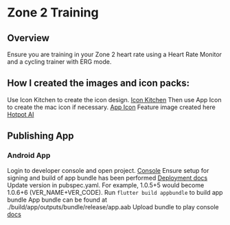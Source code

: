 # Zone 2 Training

## Overview

Ensure you are training in your Zone 2 heart rate using a Heart Rate Monitor and a cycling trainer with ERG mode.

## How I created the images and icon packs:
Use Icon Kitchen to create the icon design. [Icon Kitchen](https://icon.kitchen/i/H4sIAAAAAAAAAz1Qy27EIAz8F%2Feay7ZqpebaH6jUv∑VVVZWJD0DoxAtLuapV%2FX5N9cDBmGA8znOEPZeEC%2FRkI82E%2F8sTQe5TCHfjwITFhru26sG1A7HGRCh3EQWcDEhPKr4sHhnWbUNFs%2BJPflhFd2J%2BSiULISJHnNuyQAj%2Boz7v3N%2F9isL9Th9u7DfpEojiH5qFqgn732kGOYTQ7rXVaq07XXthvqDlx4WvEq1bMg7BJ1RaOHunMFx%2Frko1jyvcWSo0pGX81kUlpkfY734AzZY3Ugmux%2Bs%2FO6oSDnX7WCyv99axIAQAA)
Then use App Icon to create the mac icon if necessary. [App Icon](https://www.appicon.co/)
Feature image created here [Hotpot AI](https://hotpot.ai)

## Publishing App

### Android App
Login to developer console and open project. [Console](https://play.google.com/console)
Ensure setup for signing and build of app bundle has been performed [Deployment docs](https://docs.flutter.dev/deployment/android)
Update version in pubspec.yaml. For example, 1.0.5+5 would become 1.0.6+6 (VER_NAME+VER_CODE).
Run `flutter build appbundle` to build app bundle
App bundle can be found at ./build/app/outputs/bundle/release/app.aab
Upload bundle to play console [docs](https://developer.android.com/studio/publish/upload-bundle)
